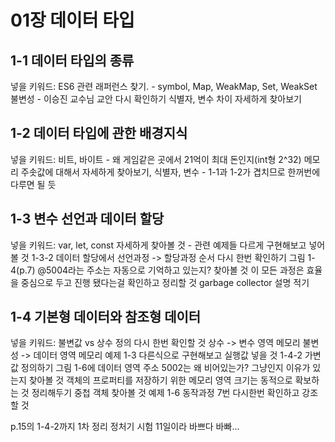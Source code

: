 # 01장 데이터 타입

## 1-1 데이터 타입의 종류
넣을 키워드: 
ES6 관련 래퍼런스 찾기. - symbol, Map, WeakMap, Set, WeakSet
불변성 - 이승진 교수님 교안 다시 확인하기
식별자, 변수 차이 자세하게 찾아보기

## 1-2 데이터 타입에 관한 배경지식
넣을 키워드:
비트, 바이트 - 왜 게임같은 곳에서 21억이 최대 돈인지(int형 2^32)
메모리 주솟값에 대해서 자세하게 찾아보기,
식별자, 변수 - 1-1과 1-2가 겹치므로 한꺼번에 다루면 될 듯

## 1-3 변수 선언과 데이터 할당
넣을 키워드:
var, let, const 자세하게 찾아볼 것 - 관련 예제들 다르게 구현해보고 넣어볼 것
1-3-2 데이터 할당에서 선언과정 -> 할당과정 순서 다시 한번 확인하기
그림 1-4(p.7) @5004라는 주소는 자동으로 기억하고 있는지? 찾아볼 것
이 모든 과정은 효율을 중심으로 두고 진행 됐다는걸 확인하고 정리할 것
garbage collector 설명 적기

## 1-4 기본형 데이터와 참조형 데이터
넣을 키워드:
불변값 vs 상수 정의 다시 한번 확인할 것
상수 -> 변수 영역 메모리
불변성 -> 데이터 영역 메모리 
예제 1-3 다른식으로 구현해보고 실행값 넣을 것
1-4-2 가변값 정의하기
그림 1-6에 데이터 영역 주소 5002는 왜 비어있는가? 그냥인지 이유가 있는지 찾아볼 것
객체의 프로퍼티를 저장하기 위한 메모리 영역 크기는 동적으로 확보하는 것 정리해두기
중첩 객체 찾아볼 것
예제 1-6 동작과정 7번 다시한번 확인하고 강조할 것

p.15의 1-4-2까지 1차 정리
정처기 시험 11일이라 바쁘다 바빠...